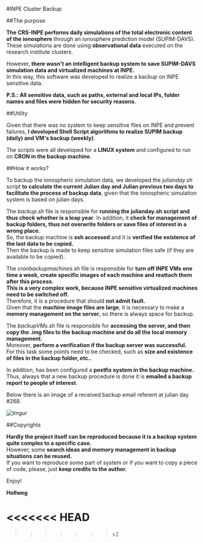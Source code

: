 #INPE Cluster Backup

##The purpose

**The CRS-INPE performs daily simulations of the total electronic content of the ionosphere** through an ionosphere prediction model (SUPIM-DAVS). </br>
These simulations are done using **observational data** executed on the research institute clusters. 

However, **there wasn't an intelligent backup system to save SUPIM-DAVS simulation data and virtualized machines at INPE.** </br>
In this way, this software was developed to realize a backup on INPE sensitive data.

**P.S.: All sensitive data, such as paths, external and local IPs, folder names and files were hidden for security reasons.**

##Utility

Given that there was no system to keep sensitive files on INPE and prevent failures, **I developed Shell Script algorithms to realize SUPIM backup (daily) and VM's backup (weekly)**.

The scripts were all developed for a **LINUX system** and configured to run on **CRON in the backup machine**. 

##How it works?

To backup the ionospheric simulation data, we developed the _julianday.sh_ script **to calculate the current Julian day and Julian previous two days to facilitate the process of backup data**, given that the ionospheric simulation system is based on julian days.

The _backup.sh_ file is responsible for **running the julianday.sh script and thus check whether is a leap year**. In addition, it **check for management of backup folders, thus not overwrite folders or save files of interest in a wrong place.** </br>
So, the backup machine is **ssh accessed** and it is **verified the existence of the last data to be copied.** </br>
Then the backup is made to keep sensitive simulation files safe (if they are available to be copied).

The _cronbackupmachines.sh_ file is responsible for **turn off INPE VMs one time a week, create specific images of each machine and reattach them after this process.** </br>
**This is a very complex work, because INPE sensitive virtualized machines need to be switched off.** </br>
Therefore, it is a procedure that should **not admit fault.** </br>
Given that the **machine image files are large**, it is necessary to make a **memory management on the server**, so there is always space for backup.

The _backupVMs.sh_ file is responsible for **accessing the server, and then copy the .img files to the backup machine and do all the local memory management.**</br>
Moreover, **perform a verification if the backup server was successful.** </br>
For this task some points need to be checked, such as **size and existence of files in the backup folder, etc..**

In addition, has been configured a **postfix system in the backup machine.** </br>
Thus, always that a new backup procedure is done it is **emailed a backup report to people of interest**.

Below there is an image of a received backup email referent at julian day #268.

![Imgur](http://i.imgur.com/mmyOUOk.png)


##Copyrights

**Hardly the project itself can be reproduced because it is a backup system quite complex to a specific case.** </br>
However, some **search ideas and memory management in backup situations can be reused.** </br>
If you want to reproduce some part of system or if you want to copy a piece of code, please, just **keep credits to the author.**


Enjoy!

**Hollweg**



<<<<<<< HEAD
=======

>>>>>>> v2
